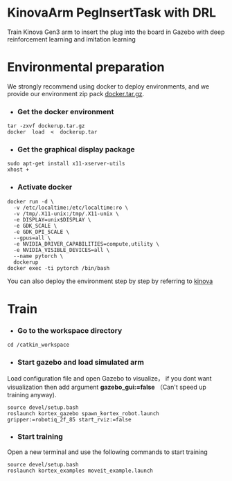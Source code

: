 # KinovaArm PegInsertTask with DRL
Train Kinova Gen3 arm to insert the plug into the board in Gazebo with deep reinforcement learning and imitation learning
# Environmental preparation
We strongly recommend using docker to deploy environments, and we provide our environment zip pack [docker.tar.gz](https://drive.google.com/file/d/1Ij1OMNgjWBoDzcPT9dXCeAHEGDKHxjJC/view?usp=drive_link). 
- ### Get the docker environment
 ```
tar -zxvf dockerup.tar.gz
docker  load  <  dockerup.tar
 ```
- ### Get the graphical display package
```
sudo apt-get install x11-xserver-utils
xhost +
```
- ### Activate docker
```
docker run -d \
  -v /etc/localtime:/etc/localtime:ro \
  -v /tmp/.X11-unix:/tmp/.X11-unix \
  -e DISPLAY=unix$DISPLAY \
  -e GDK_SCALE \
  -e GDK_DPI_SCALE \
  --gpus=all \
  -e NVIDIA_DRIVER_CAPABILITIES=compute,utility \
  -e NVIDIA_VISIBLE_DEVICES=all \
  --name pytorch \
  dockerup
docker exec -ti pytorch /bin/bash
```
You can also deploy the environment step by step by referring to  [kinova](https://github.com/Kinovarobotics/ros_kortex)

# Train

- ### Go to the workspace directory

 ```
cd /catkin_workspace
 ```
- ### Start gazebo and load simulated arm
Load configuration file and open Gazebo to visualize， if you dont want visualization then add argument **gazebo_gui:=false** （Can't speed up training anyway).
 ```
source devel/setup.bash
roslaunch kortex_gazebo spawn_kortex_robot.launch gripper:=robotiq_2f_85 start_rviz:=false
 ```
- ### Start training
Open a new terminal and use the following commands to start training
 ```
source devel/setup.bash
roslaunch kortex_examples moveit_example.launch
 ```


